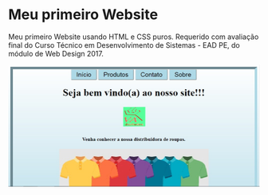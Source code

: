 # Meu primeiro Website
Meu primeiro Website usando HTML e CSS puros. Requerido com avaliação final do Curso Técnico em Desenvolvimento de Sistemas - EAD PE, do módulo de Web Design 2017.

![Imagem inicial do site](https://github.com/SavioSantos0808/meuprimeirowebsite/blob/master/Site/Imagem-inicial-site.jpg)
